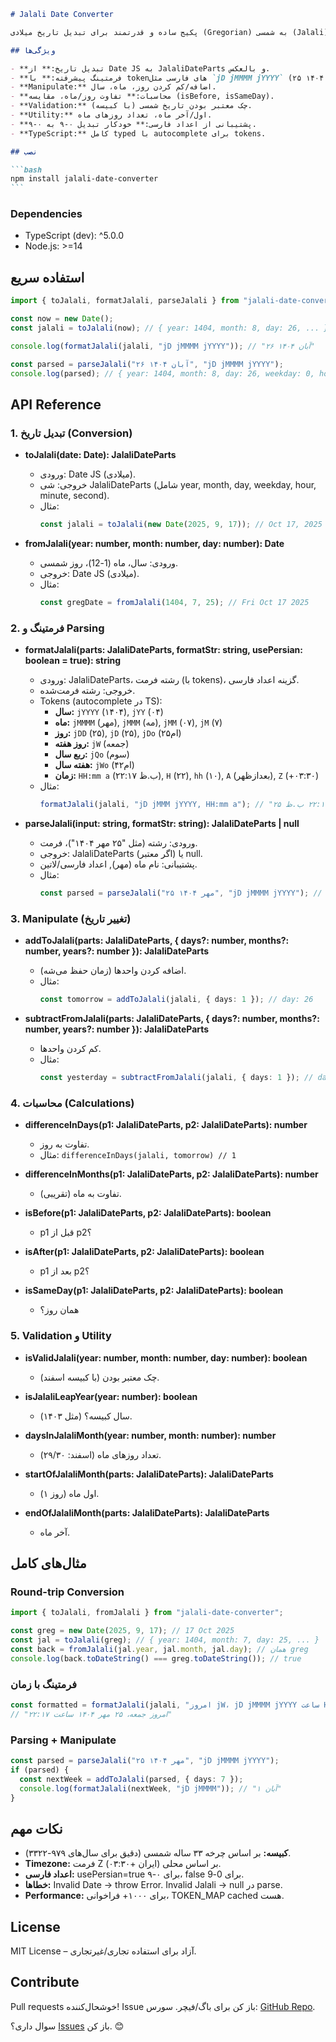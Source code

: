 ````markdown
# Jalali Date Converter

پکیج ساده و قدرتمند برای تبدیل تاریخ میلادی (Gregorian) به شمسی (Jalali) و بالعکس، با قابلیت‌های فرمتینگ فارسی، محاسبات، و validation. این پکیج بر اساس الگوریتم استاندارد Jalali نوشته شده و کاملاً bidirectional (round-trip) کار می‌کنه. مناسب برای اپ‌های وب، موبایل، و سرور که با کاربران فارسی‌زبان کار می‌کنن.

## ویژگی‌ها

- **تبدیل تاریخ:** از Date JS به JalaliDateParts و بالعکس.
- **فرمتینگ پیشرفته:** با token‌های فارسی مثل `jD jMMMM jYYYY` (۲۵ مهر ۱۴۰۴).
- **Manipulate:** اضافه/کم کردن روز، ماه، سال.
- **محاسبات:** تفاوت روز/ماه، مقایسه (isBefore, isSameDay).
- **Validation:** چک معتبر بودن تاریخ شمسی (با کبیسه).
- **Utility:** اول/آخر ماه، تعداد روزهای ماه.
- **پشتیبانی از اعداد فارسی:** خودکار تبدیل ۰-۹ به ۰-۹.
- **TypeScript:** کامل typed با autocomplete برای tokens.

## نصب

```bash
npm install jalali-date-converter
```
````

### Dependencies

- TypeScript (dev): ^5.0.0
- Node.js: >=14

## استفاده سریع

```typescript
import { toJalali, formatJalali, parseJalali } from "jalali-date-converter";

const now = new Date();
const jalali = toJalali(now); // { year: 1404, month: 8, day: 26, ... }

console.log(formatJalali(jalali, "jD jMMMM jYYYY")); // "۲۶ آبان ۱۴۰۴"

const parsed = parseJalali("۲۶ آبان ۱۴۰۴", "jD jMMMM jYYYY");
console.log(parsed); // { year: 1404, month: 8, day: 26, weekday: 0, hour: 0, ... }
```

## API Reference

### 1. تبدیل تاریخ (Conversion)

- **toJalali(date: Date): JalaliDateParts**

  - ورودی: Date JS (میلادی).
  - خروجی: شی JalaliDateParts (شامل year, month, day, weekday, hour, minute, second).
  - مثال:
    ```typescript
    const jalali = toJalali(new Date(2025, 9, 17)); // Oct 17, 2025 → { year: 1404, month: 7, day: 25, ... }
    ```

- **fromJalali(year: number, month: number, day: number): Date**
  - ورودی: سال، ماه (1-12)، روز شمسی.
  - خروجی: Date JS (میلادی).
  - مثال:
    ```typescript
    const gregDate = fromJalali(1404, 7, 25); // Fri Oct 17 2025
    ```

### 2. فرمتینگ و Parsing

- **formatJalali(parts: JalaliDateParts, formatStr: string, usePersian: boolean = true): string**

  - ورودی: JalaliDateParts، رشته فرمت (با tokens)، گزینه اعداد فارسی.
  - خروجی: رشته فرمت‌شده.
  - Tokens (autocomplete در TS):
    - **سال:** `jYYYY` (۱۴۰۴), `jYY` (۰۴)
    - **ماه:** `jMMMM` (مهر), `jMMM` (مه), `jMM` (۰۷), `jM` (۷)
    - **روز:** `jDD` (۲۵), `jD` (۲۵), `jDo` (۲۵ام)
    - **روز هفته:** `jW` (جمعه)
    - **ربع سال:** `jQo` (سوم)
    - **هفته سال:** `jWo` (۴۲ام)
    - **زمان:** `HH:mm a` (۲۲:۱۷ ب.ظ), `H` (۲۲), `hh` (۱۰), `A` (بعدازظهر), `Z` (+۰۳:۳۰)
  - مثال:
    ```typescript
    formatJalali(jalali, "jD jMMM jYYYY, HH:mm a"); // "۲۵ مه ۱۴۰۴, ۲۲:۱۷ ب.ظ"
    ```

- **parseJalali(input: string, formatStr: string): JalaliDateParts | null**
  - ورودی: رشته (مثل "۲۵ مهر ۱۴۰۴")، فرمت.
  - خروجی: JalaliDateParts (اگر معتبر) یا null.
  - پشتیبانی: نام ماه (مهر), اعداد فارسی/لاتین.
  - مثال:
    ```typescript
    const parsed = parseJalali("۲۵ مهر ۱۴۰۴", "jD jMMMM jYYYY"); // { year: 1404, month: 7, day: 25, ... }
    ```

### 3. Manipulate (تغییر تاریخ)

- **addToJalali(parts: JalaliDateParts, { days?: number, months?: number, years?: number }): JalaliDateParts**

  - اضافه کردن واحدها (زمان حفظ می‌شه).
  - مثال:
    ```typescript
    const tomorrow = addToJalali(jalali, { days: 1 }); // day: 26
    ```

- **subtractFromJalali(parts: JalaliDateParts, { days?: number, months?: number, years?: number }): JalaliDateParts**
  - کم کردن واحدها.
  - مثال:
    ```typescript
    const yesterday = subtractFromJalali(jalali, { days: 1 }); // day: 24
    ```

### 4. محاسبات (Calculations)

- **differenceInDays(p1: JalaliDateParts, p2: JalaliDateParts): number**

  - تفاوت به روز.
  - مثال: `differenceInDays(jalali, tomorrow) // 1`

- **differenceInMonths(p1: JalaliDateParts, p2: JalaliDateParts): number**

  - تفاوت به ماه (تقریبی).

- **isBefore(p1: JalaliDateParts, p2: JalaliDateParts): boolean**

  - p1 قبل از p2؟

- **isAfter(p1: JalaliDateParts, p2: JalaliDateParts): boolean**

  - p1 بعد از p2؟

- **isSameDay(p1: JalaliDateParts, p2: JalaliDateParts): boolean**
  - همان روز؟

### 5. Validation و Utility

- **isValidJalali(year: number, month: number, day: number): boolean**

  - چک معتبر بودن (با کبیسه اسفند).

- **isJalaliLeapYear(year: number): boolean**

  - سال کبیسه؟ (مثل ۱۴۰۳).

- **daysInJalaliMonth(year: number, month: number): number**

  - تعداد روزهای ماه (اسفند: ۲۹/۳۰).

- **startOfJalaliMonth(parts: JalaliDateParts): JalaliDateParts**

  - اول ماه (روز ۱).

- **endOfJalaliMonth(parts: JalaliDateParts): JalaliDateParts**
  - آخر ماه.

## مثال‌های کامل

### Round-trip Conversion

```typescript
import { toJalali, fromJalali } from "jalali-date-converter";

const greg = new Date(2025, 9, 17); // 17 Oct 2025
const jal = toJalali(greg); // { year: 1404, month: 7, day: 25, ... }
const back = fromJalali(jal.year, jal.month, jal.day); // همان greg
console.log(back.toDateString() === greg.toDateString()); // true
```

### فرمتینگ با زمان

```typescript
const formatted = formatJalali(jalali, "امروز jW، jD jMMMM jYYYY ساعت HH:mm");
// "امروز جمعه، ۲۵ مهر ۱۴۰۴ ساعت ۲۲:۱۷"
```

### Parsing + Manipulate

```typescript
const parsed = parseJalali("۲۵ مهر ۱۴۰۴", "jD jMMMM jYYYY");
if (parsed) {
  const nextWeek = addToJalali(parsed, { days: 7 });
  console.log(formatJalali(nextWeek, "jD jMMMM")); // "۱ آبان"
}
```

## نکات مهم

- **کبیسه:** بر اساس چرخه ۳۳ ساله شمسی (دقیق برای سال‌های ۹۷۹-۳۳۲۲).
- **Timezone:** فرمت Z بر اساس محلی (ایران +۰۳:۳۰).
- **اعداد فارسی:** usePersian=true برای ۰-۹، false برای 0-9.
- **خطاها:** Invalid Date → throw Error. Invalid Jalali → null در parse.
- **Performance:** برای ۱۰۰۰+ فراخوانی، TOKEN_MAP cached هست.

## License

MIT License – آزاد برای استفاده تجاری/غیرتجاری.

## Contribute

Pull requests خوشحال‌کننده! Issue باز کن برای باگ/فیچر. سورس: [GitHub Repo](https://github.com/RezapourAraz/jalali-date-converter).

سوال داری؟ [Issues](https://github.com/RezapourAraz/jalali-date-converter/issues) باز کن. 😊

```

```
